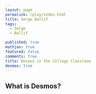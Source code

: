 ```yaml
---
layout: page
permalink: /play/index.html
title: Serge Ballif
tags: 
  - Serge
  - Ballif

published: true
mathjax: true
featured: false
comments: true
title: Desmos in the College Classroom
desmos: true
---
```


## What is Desmos?

<p><div id="calculator" style="width: 700px; height: 400px;"></div></p>

<script >
    var elt = document.getElementById('calculator');
    var calculator = Desmos.Calculator(elt);
    calculator.setExpression({id:'graph1', latex:'y=x^2 \\left\\{0<x\\right\\}'});
    
    calculator.setExpression({
  id: '2',
  latex: 'y=x + 1',
  color: '#662225'
});

    calculator.setExpression({
  id: '3',
  latex: 'y=x + 2',
  color: '#B51D0A'
});

    calculator.setExpression({
  id: '4',
  latex: 'y=x + 3',
  color: '#EAD39C'
});

    calculator.setExpression({
  id: '5',
  latex: 'y=x + 4',
  color: '#7D5E3C'
});

    // Set initial axis labels in the calculator
    calculator.setGraphSettings({
      xAxisLabel: 'Time',
      yAxisLabel: 'Distance'
    });

    var xAxisLabelElt = document.getElementById('x-axis-label');
    var yAxisLabelElt = document.getElementById('y-axis-label');

    function onXAxisLabelUpdate () {
      xAxisLabelElt.textContent = calculator.graphSettings.xAxisLabel;
    }

    function onYAxisLabelUpdate () {
      yAxisLabelElt.textContent = calculator.graphSettings.yAxisLabel;
    }

    // Whenever the axes labels are changed by the user, call the appropriate
    // callback to synchronize the external labels.
    calculator.graphSettings.observe('xAxisLabel', onXAxisLabelUpdate);
    calculator.graphSettings.observe('yAxisLabel', onYAxisLabelUpdate);

    // Initial synchronozation with external and internal labels
    onXAxisLabelUpdate();
    onYAxisLabelUpdate();
  </script>

<p><div id="calculator" style="width: 700px; height: 400px;"></div></p>
<script >
    var elt = document.getElementById('calculator');
    var calculator = Desmos.Calculator(elt);
    calculator.setExpression({id:'graph1', latex:'y=x^2 \\left\\{0<x\\right\\}'});
    
    calculator.setExpression({
  id: '2',
  latex: 'y=x + 1',
  color: '#882426'
});

    calculator.setExpression({
  id: '3',
  latex: 'y=x + 2',
  color: '#CDBEA7'
});

    calculator.setExpression({
  id: '4',
  latex: 'y=x + 3',
  color: '#323030'
});

    calculator.setExpression({
  id: '5',
  latex: 'y=x + 4',
  color: '#C29545'
});
  </script>
